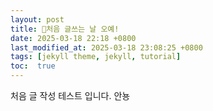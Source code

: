 ```yaml
---
layout: post
title: 처음 글쓰는 날 오예!
date: 2025-03-18 22:18 +0800
last_modified_at: 2025-03-18 23:08:25 +0800
tags: [jekyll theme, jekyll, tutorial]
toc:  true
---
```

처음 글 작성 테스트 입니다.
안뇽
